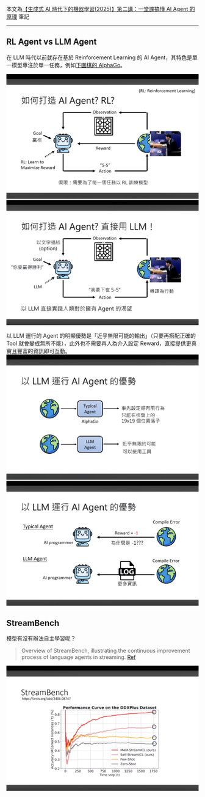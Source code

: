 本文為[【生成式 AI 時代下的機器學習(2025)】第二講：一堂課搞懂 AI Agent 的原理](https://www.youtube.com/watch?v=M2Yg1kwPpts) 筆記

---

## RL Agent vs LLM Agent

在 LLM 時代以前就存在基於 Reinforcement Learning 的 AI Agent，其特色是單一模型專注於單一任務，例如[下圍棋的 AlphaGo](https://zh.wikipedia.org/zh-tw/AlphaGo)。

![RL Agent](./img/RL-agent.png)
![LLM Agent](./img/LLM-agent.png)

以 LLM 運行的 Agent 的明顯優勢是「近乎無限可能的輸出」（只要再搭配正確的 Tool 就會變成無所不能），此外也不需要再人為介入設定 Reward，直接提供更真實且豐富的資訊即可互動。
![LLM Agent Pros 1](./img/LLM-agent-pros-1.png)
![LLM Agent Pros 2](./img/LLM-agent-pros-2.png)

## StreamBench

模型有沒有辦法自主學習呢？

> Overview of StreamBench, illustrating the continuous improvement process of language agents in streaming. [Ref](https://github.com/stream-bench/stream-bench)

![StreamBench](./img/Stream-bench.png)
